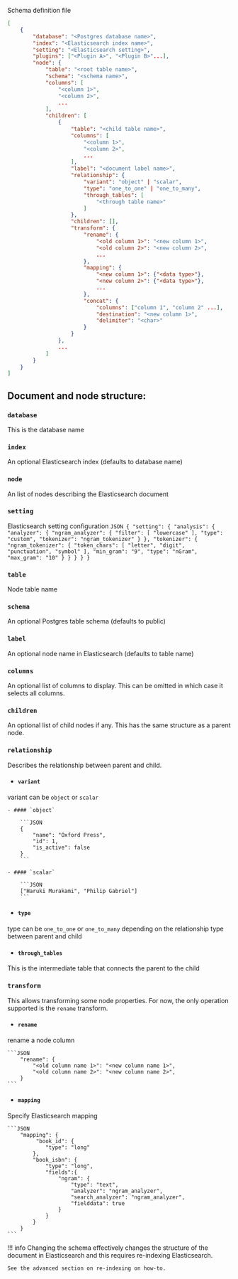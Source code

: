 Schema definition file

```JSON
[
    {
        "database": "<Postgres database name>",
        "index": "<Elasticsearch index name>",
        "setting": "<Elasticsearch setting>",
        "plugins": ["<Plugin A>", "<Plugin B>"...],
        "node": {
            "table": "<root table name>",
            "schema": "<schema name>",
            "columns": [
                "<column 1>",
                "<column 2>",
                ...
            ],
            "children": [
                {
                    "table": "<child table name>",
                    "columns": [
                        "<column 1>",
                        "<column 2>",
                        ...
                    ],
                    "label": "<document label name>",
                    "relationship": {
                        "variant": "object" | "scalar",
                        "type": "one_to_one" | "one_to_many",
                        "through_tables": [
                            "<through table name>"
                        ]
                    },
                    "children": [],
                    "transform": {
                        "rename": {
                            "<old column 1>": "<new column 1>",
                            "<old column 2>": "<new column 2>",
                            ...
                        },
                        "mapping": {
                            "<new column 1>": {"<data type>"},
                            "<new column 2>": {"<data type>"},
                            ...
                        },
                        "concat": {
                            "columns": ["column 1", "column 2" ...],
                            "destination": "<new column 1>",
                            "delimiter": "<char>"
                        }
                    }
                },
                ...
            ]
        }
    }
]
```


## Document and node structure:

### `database`
This is the database name

### `index`
An optional Elasticsearch index (defaults to database name)

### `node`
An list of nodes describing the Elasticsearch document

### `setting`
Elasticsearch setting configuration
    ```JSON
    {
        "setting": {
            "analysis": {
                "analyzer": {
                    "ngram_analyzer": {
                        "filter": [
                            "lowercase"
                        ],
                        "type": "custom",
                        "tokenizer": "ngram_tokenizer"
                    }
                },
                "tokenizer": {
                    "ngram_tokenizer": {
                        "token_chars": [
                            "letter",
                            "digit",
                            "punctuation",
                            "symbol"
                        ],
                        "min_gram": "9",
                        "type": "nGram",
                        "max_gram": "10"
                    }
                }
            }
        }
    }
    ```

### `table`
Node table name

### `schema`
An optional Postgres table schema (defaults to public)

### `label`
An optional node name in Elasticsearch (defaults to table name)

### `columns`
An optional list of columns to display. This can be omitted in which case it selects all
columns.

### `children`
An optional list of child nodes if any.
This has the same structure as a parent node.

### `relationship`
Describes the relationship between parent and child.

- #### `variant`
variant can be `object` or `scalar`

    - #### `object`

        ```JSON
        {
            "name": "Oxford Press",
            "id": 1,
            "is_active": false
        }
        ```

    - #### `scalar`

        ```JSON
        ["Haruki Murakami", "Philip Gabriel"]
        ```

- #### `type`
type can be `one_to_one` or `one_to_many` depending on the relationship type between 
parent and child

- #### `through_tables`
This is the intermediate table that connects the parent to the child


### `transform`

This allows transforming some node properties.
For now, the only operation supported is the `rename` transform.

- #### `rename`
rename a node column

    ```JSON
        "rename": {
            "<old column name 1>": "<new column name 1>",
            "<old column name 2>": "<new column name 2>",
        }
    ```

- #### `mapping`
Specify Elasticsearch mapping

    ```JSON
        "mapping": {
             "book_id": {
                "type": "long"
            },
            "book_isbn": {
                "type": "long",
                "fields":{
                    "ngram": {
                        "type": "text",
                        "analyzer": "ngram_analyzer",
                        "search_analyzer": "ngram_analyzer",
                        "fielddata": true
                    }
                }
            }
        }
    ```

!!! info
    Changing the schema effectively changes the structure of the document in Elasticsearch 
    and this requires re-indexing Elasticsearch.

    See the advanced section on re-indexing on how-to.